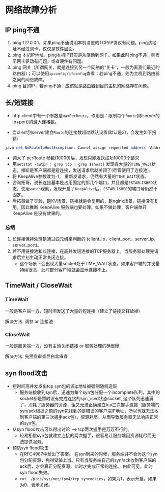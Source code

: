 # 网络故障分析

## IP ping不通

1. ping 127.0.0.1，如果ping不通说明本机设置的TCP/IP协议有问题。ping该地址不经过网卡，仅仅是软件层面。
2. ping 本机IP地址，ping本机IP其实是从驱动到网卡。如果此时ping不通，则表示网卡驱动有问题，或者硬件有问题。
3. ping 网关（所谓网关，就是连接到另一个网络的“关卡”，一般为离我们最近的路由器）；可以使用`ipconfig/ifconfig`查看；若ping不通，则为主机到路由器之间的网络故障。
4. ping 目的IP，若ping不通，应该就是路由器到目的主机的网络存在问题。

## 长/短链接

- http client中有一个参数是`maxPerRoute`，作用是：限制每个`Route`(即server的ip+port)的最大连接数。

- 当client到server建立`Route`的连接数超过默认设置(默认是2)，会发生如下报错:

```java
java.net.NoRouteToHostException: Cannot assign requested address (Address not available)
```

- 调大了 perRoute 参数(10000)后，发现只能发送成功10000个请求
- 用`netstat -autpn | grep tcp | grep ${host}` 发现有大量的`TIME_WAIT`状态，推断是客户端都是短连接，发送请求后就关闭了(尽管使用了连接池)。
- 将 KeepAlive参数改为-1， 重新发请求，仍然有大量的`TIME_WAIT`状态。
- 咨询拓哥，说长连接基本是占用固定的那几个端口，并且都是`ESTABLISHED`状态，使用`watch`观察，发现开启了`KeepAlive`后，`ESTABLISHED`的端口号仍然不固定。
- 后拓哥做了实验，跑KV场景，链接就是会复用的，跑nginx场景，链接没有复用，因此推断 KeepAlive 服务端也要处理，如果不做处理，客户端单开 KeepAlive 是没有效果的。

### 总结

1. 长连接保持处理是通过四元组来判断的 (client_ip，client_port，server_ip，server_port)。
2. 若不用链接池和长连接，在高并发短连接的TCP服务器上，当服务器处理完请求后立刻主动正常关闭连接。
    - 这个场景下会出现大量socket处于TIME_WAIT状态。如果客户端的并发量持续很高，此时部分客户端就会显示连接不上。

## TimeWait / CloseWait

### TimeWait

一般是客户端一方，短时间发送了大量的短连接（建立了链接又释放掉）

解决方法: 调参 or 连接池

### CloseWait

一般是服务端一方，没有主动关闭链接 or 服务处理的确很慢

解决方法: 先黑盒审查后白盒审查

## syn flood攻击

- 短时间高并发发出tcp syn包的源ip地址被强制随机造假
    * 服务端接收到syn后，迅速为每个syn包分配一个incomplete队列，其中的socket都是暂时没有完成连接的syn_rcvd状态socket, 这个队列迅速满了，消耗了服务器的资源，但又无法正确建立tcp三次握手连接（服务端的syn/ack根据之前的syn包找到的是错误的客户端IP地址，所以也就无法收到客户端的第三次握手ack包），资源耗尽，从而导致服务器无法响应正常的syn包。
- 从syn flood攻击可以得出讨论 --> tcp两次握手是万万不行的。
    * 轻易相信syn包就建立连接的两次握手，很容易让服务端因资源耗尽而无法提供服务。
- 预防syn flood攻击
    * 在RFC4987中给出了答案。 在syn到来的时候，服务端并不会为这个syn包分配资源，免得受骗上当。只有当服务端自己的syn/ack收到客户端的ack后，才会真正分配资源，此时才完成正常的连接。 由此可见，此时syn flood失效。
    * `cat  /proc/sys/net/ipv4/tcp_syncookies`，如果为1，表示开启，如果为0，表示关闭。
